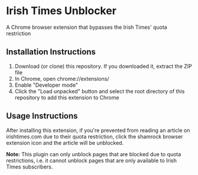 # Irish Times Unblocker
A Chrome browser extension that bypasses the Irish Times' quota restriction

## Installation Instructions
1. Download (or clone) this repository. If you downloaded it, extract the ZIP file
2. In Chrome, open chrome://extensions/
3. Enable "Developer mode"
4. Click the "Load unpacked" button and select the root directory of this repository to add this extension to Chrome

## Usage Instructions
After installing this extension, if you're prevented from reading an article on irishtimes.com due to their
quota restriction, click the shamrock browser extension icon and the article will be unblocked.

**Note:**
This plugin can only unblock pages that are blocked due to quota restrictions, i.e. it cannot unblock pages that are 
only available to Irish Times subscribers.
